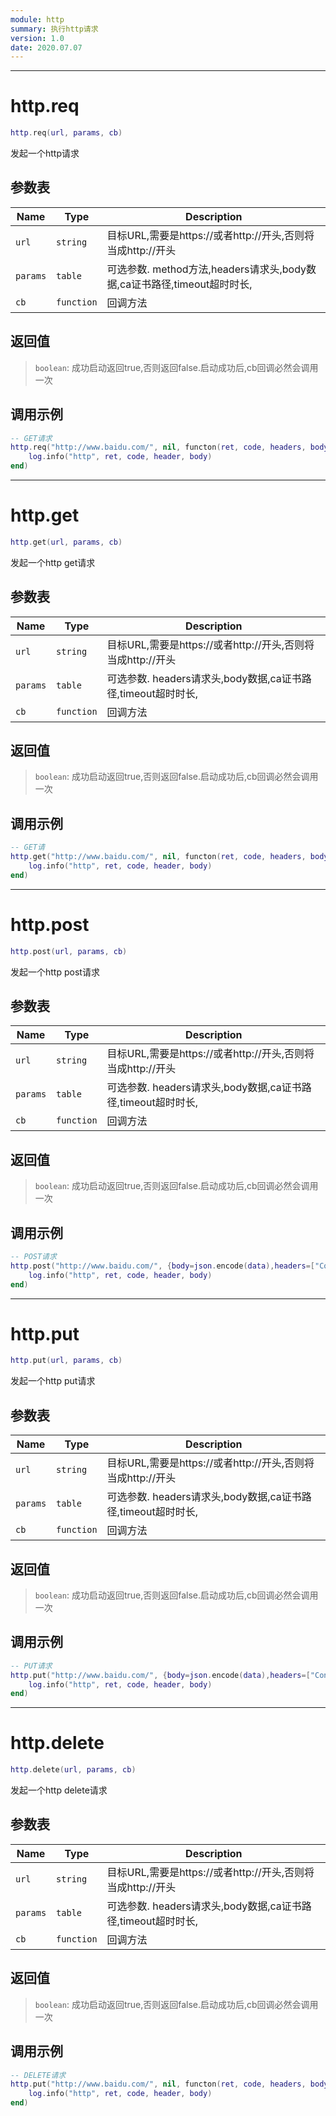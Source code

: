 ```yaml
---
module: http
summary: 执行http请求
version: 1.0
date: 2020.07.07
---
```


--------------------------------------------------
# http.req

```lua
http.req(url, params, cb)
```

发起一个http请求

## 参数表

Name | Type | Description
-----|------|--------------
`url`|`string`| 目标URL,需要是https://或者http://开头,否则将当成http://开头
`params`|`table`| 可选参数. method方法,headers请求头,body数据,ca证书路径,timeout超时时长,
`cb`|`function`| 回调方法

## 返回值

> `boolean`: 成功启动返回true,否则返回false.启动成功后,cb回调必然会调用一次

## 调用示例

```lua
-- GET请求
http.req("http://www.baidu.com/", nil, functon(ret, code, headers, body)
    log.info("http", ret, code, header, body)
end) 
```


--------------------------------------------------
# http.get

```lua
http.get(url, params, cb)
```

发起一个http get请求

## 参数表

Name | Type | Description
-----|------|--------------
`url`|`string`| 目标URL,需要是https://或者http://开头,否则将当成http://开头
`params`|`table`| 可选参数. headers请求头,body数据,ca证书路径,timeout超时时长,
`cb`|`function`| 回调方法

## 返回值

> `boolean`: 成功启动返回true,否则返回false.启动成功后,cb回调必然会调用一次

## 调用示例

```lua
-- GET请
http.get("http://www.baidu.com/", nil, functon(ret, code, headers, body)
    log.info("http", ret, code, header, body)
end) 
```


--------------------------------------------------
# http.post

```lua
http.post(url, params, cb)
```

发起一个http post请求

## 参数表

Name | Type | Description
-----|------|--------------
`url`|`string`| 目标URL,需要是https://或者http://开头,否则将当成http://开头
`params`|`table`| 可选参数. headers请求头,body数据,ca证书路径,timeout超时时长,
`cb`|`function`| 回调方法

## 返回值

> `boolean`: 成功启动返回true,否则返回false.启动成功后,cb回调必然会调用一次

## 调用示例

```lua
-- POST请求
http.post("http://www.baidu.com/", {body=json.encode(data),headers=["Content-Type","application/json"]}, functon(ret, code, headers, body)
    log.info("http", ret, code, header, body)
end) 
```


--------------------------------------------------
# http.put

```lua
http.put(url, params, cb)
```

发起一个http put请求

## 参数表

Name | Type | Description
-----|------|--------------
`url`|`string`| 目标URL,需要是https://或者http://开头,否则将当成http://开头
`params`|`table`| 可选参数. headers请求头,body数据,ca证书路径,timeout超时时长,
`cb`|`function`| 回调方法

## 返回值

> `boolean`: 成功启动返回true,否则返回false.启动成功后,cb回调必然会调用一次

## 调用示例

```lua
-- PUT请求
http.put("http://www.baidu.com/", {body=json.encode(data),headers=["Content-Type","application/json"]}, functon(ret, code, headers, body)
    log.info("http", ret, code, header, body)
end) 
```


--------------------------------------------------
# http.delete

```lua
http.delete(url, params, cb)
```

发起一个http delete请求

## 参数表

Name | Type | Description
-----|------|--------------
`url`|`string`| 目标URL,需要是https://或者http://开头,否则将当成http://开头
`params`|`table`| 可选参数. headers请求头,body数据,ca证书路径,timeout超时时长,
`cb`|`function`| 回调方法

## 返回值

> `boolean`: 成功启动返回true,否则返回false.启动成功后,cb回调必然会调用一次

## 调用示例

```lua
-- DELETE请求
http.put("http://www.baidu.com/", nil, functon(ret, code, headers, body)
    log.info("http", ret, code, header, body)
end) 
```


